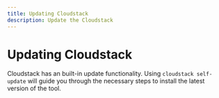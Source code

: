```yaml
---
title: Updating Cloudstack
description: Update the Cloudstack
---
```


# Updating Cloudstack

Cloudstack has an built-in update functionality. Using `cloudstack self-update` will guide you through the necessary steps to install the latest version of the tool.
